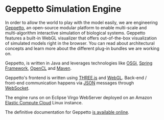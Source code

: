Geppetto Simulation Engine
==========================

In order to allow the world to play with the model easily, we are engineering [Geppetto](http://geppetto.org), an open-source modular platform to enable multi-scale and multi-algorithm interactive simulation of biological systems. Geppetto features a built-in WebGL visualizer that offers out-of-the-box visualization of simulated models right in the browser. You can read about architectural concepts and learn more about the different plug-in bundles we are working on.

Geppetto, is written in Java and leverages technologies like [OSGi](http://www.osgi.org/), [Spring Framework](http://www.springsource.org/spring-framework), [OpenCL](http://www.khronos.org/opencl/) and [Maven](http://maven.apache.org/).

Geppetto's frontend is written using [THREE.js](http://mrdoob.github.com/three.js/) and [WebGL](http://www.khronos.org/webgl/). Back-end / front-end communication happens via [JSON](http://www.json.org/) messages through [WebSocket](http://www.websocket.org/).

The engine runs on on Eclipse Virgo WebServer deployed on an Amazon [Elastic Compute Cloud](http://aws.amazon.com/ec2/) Linux instance.

The definitive documentation for Geppetto [is available online](http://docs.geppetto.org).
